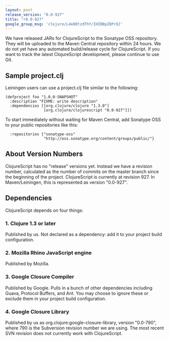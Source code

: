 ```yaml
---
layout: post
release_version: "0.0-927"
title: "r0.0-927"
google_group_msg: 'clojure/L4e8DtzdThY/IHIBBpZ8PrQJ'
---
```


We have released JARs for ClojureScript to the Sonatype OSS
repository.  They will be uploaded to the Maven Central repository
within 24 hours.
We do not yet have any automated build/release cycle for
ClojureScript. If you want to track the latest ClojureScript
development, please continue to use Git.


## Sample project.clj

Leiningen users can use a project.clj file similar to the following:

    (defproject foo "1.0.0-SNAPSHOT"
      :description "FIXME: write description"
      :dependencies [[org.clojure/clojure "1.3.0"]
                     [org.clojure/clojurescript "0.0-927"]])

To start immediately without waiting for Maven Central, add Sonatype
OSS to your public repositories like this:

      :repositories {"sonatype-oss"
                     "http://oss.sonatype.org/content/groups/public/"}


## About Version Numbers

ClojureScript has no "release" versions yet. Instead we have a
revision number, calculated as the number of commits on the master
branch since the beginning of the project. ClojureScript is currently
at revision 927. In Maven/Leiningen, this is represented as version
"0.0-927".


## Dependencies

ClojureScript depends on four things:

### 1. Clojure 1.3 or later

Published by us. Not declared as a dependency: add it to your project
build configuration.

### 2. Mozilla Rhino JavaScript engine

Published by Mozilla.

### 3. Google Closure Compiler

Published by Google. Pulls in a bunch of other dependencies including
Guava, Protocol Buffers, and Ant. You may choose to ignore these or
exclude them in your project build configuration.

### 4. Google Closure Library

Published by us as org.clojure:google-closure-library, version
"0.0-790", where 790 is the Subversion revision number we are using.
The most recent SVN revision does not currently work with
ClojureScript.

